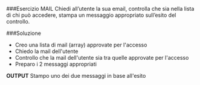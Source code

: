###Esercizio MAIL
Chiedi all’utente la sua email,
controlla che sia nella lista di chi può accedere,
stampa un messaggio appropriato sull’esito del controllo.

###Soluzione
- Creo una lista di mail (array) approvate per l'accesso
- Chiedo la mail dell'utente
- Controllo che la mail dell'utente sia tra quelle approvate per l'accesso
- Preparo i 2 messaggi appropriati

**OUTPUT**
Stampo uno dei due messaggi in base all'esito
